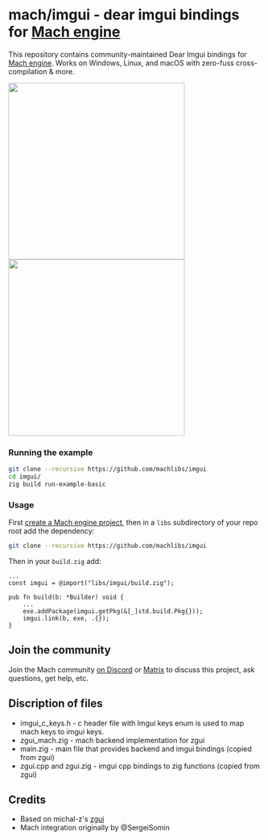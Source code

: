 # mach/imgui - dear imgui bindings for [Mach engine](https://machengine.org)

This repository contains community-maintained Dear Imgui bindings for [Mach engine](https://machengine.org). Works on Windows, Linux, and macOS with zero-fuss cross-compilation & more.

<img height="350px" src="https://user-images.githubusercontent.com/3173176/198845698-4969dcdf-32ef-4cf0-968c-88ffd5a7cff1.png"></img>
<img height="350px" src="https://user-images.githubusercontent.com/3173176/198846123-b9f55d0d-af4f-4770-ab73-88546f1e458b.png"></img>

### Running the example

```sh
git clone --recursive https://github.com/machlibs/imgui
cd imgui/
zig build run-example-basic
```

### Usage

First [create a Mach engine project](https://github.com/hexops/mach-examples#use-mach-engine-in-your-own-project), then in a `libs` subdirectory of your repo root add the dependency:

```sh
git clone --recursive https://github.com/machlibs/imgui
```

Then in your `build.zig` add:

```zig
...
const imgui = @import("libs/imgui/build.zig");

pub fn build(b: *Builder) void {
    ...
    exe.addPackage(imgui.getPkg(&[_]std.build.Pkg{}));
    imgui.link(b, exe, .{});
}
```

## Join the community

Join the Mach community [on Discord](https://discord.gg/XNG3NZgCqp) or [Matrix](https://matrix.to/#/#hexops:matrix.org) to discuss this project, ask questions, get help, etc.


## Discription of files

* imgui_c_keys.h - c header file with Imgui keys enum is used to map mach keys to imgui keys.
* zgui_mach.zig - mach backend implementation for zgui
* main.zig - main file that provides backend and imgui bindings (copied from zgui)
* zgui.cpp and zgui.zig - imgui cpp bindings to zig functions (copied from zgui)

## Credits

* Based on michal-z's [zgui](https://github.com/michal-z/zig-gamedev/tree/main/libs/zgui)
* Mach integration originally by @SergeiSomin
